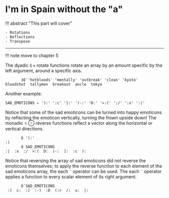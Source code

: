 # I'm in Spain without the "a"

!!! abstract "This part will cover"
    
    - Rotations
    - Reflections
    - Transpose

---

!!! note move to chapter 5

The dyadic `⌽` `⊖` rotate functions rotate an array by an amount specific by the left argument, around a specific axis.

```apl
       3⌽¨'hotbloods' 'mentally' 'outbreak' 'clean' 'kyoto'
bloodshot  tallymen  breakout  ancle  tokyo
```

Another example:

```apl
SAD_EMOTICONS ← '):' ':c' ']:' ')-:' 'D:' '>:(' ':/' ':x' ':|'
```

Notice that some of the sad emoticons can be turned into happy emoticons by reflecting the emoticon vertically, turning the frown upside down! The monadic ⌽ ⊖ reverse functions reflect a vector along the horizontal or vertical directions.

```apl
       ⌽ '):'
:)
       ⌽ SAD_EMOTICONS
:|  :x  :/  >:(  D:  )-:  ]:  :c  ):

```

Notice that reversing the array of sad emoticons did not reverse the emoticons themselves; to apply the reverse function to each element of the sad emoticons array, the each `¨` operator can be used. The each `¨` operator applies a function to every scalar element of its right argument.

```apl
       ⌽¨SAD_EMOTICONS
 :)  c:  :]  :-)  :D  (:>  /:  x:  |:

```
